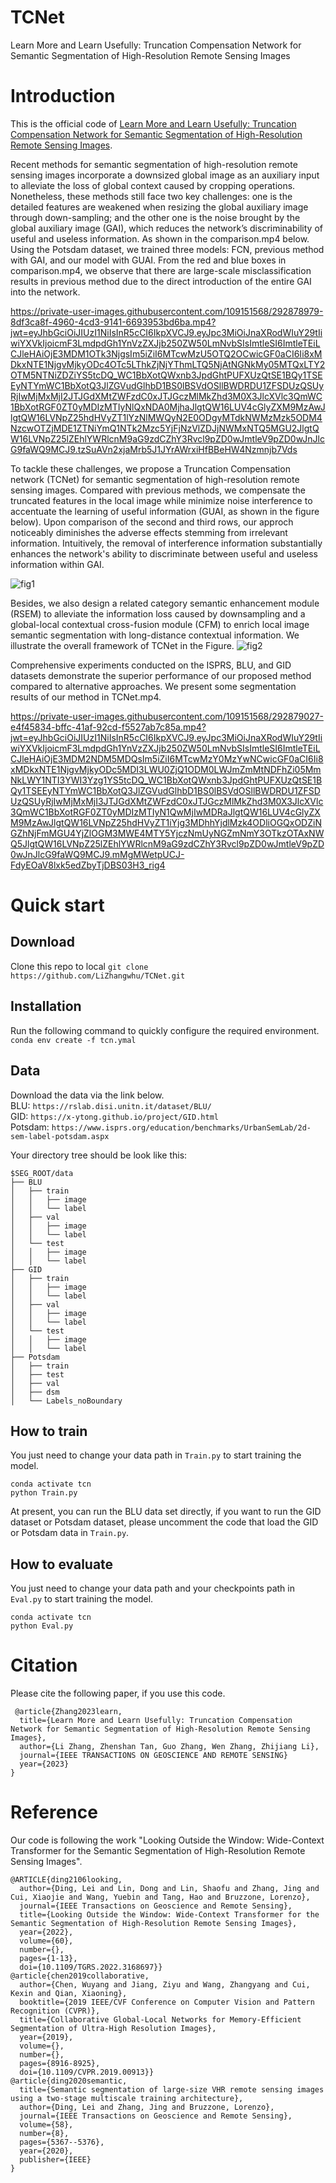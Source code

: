 # TCNet
Learn More and Learn Usefully: Truncation Compensation Network for Semantic Segmentation of High-Resolution Remote Sensing Images

# Introduction
This is the official code of [Learn More and Learn Usefully: Truncation Compensation Network for Semantic Segmentation of High-Resolution Remote Sensing Images](https://github.com/LiZhangwhu/TCNet/tree/main/TCNet). 

Recent methods for semantic segmentation of high-resolution remote sensing images incorporate a downsized global image as an auxiliary input to alleviate the loss of global context caused by cropping operations. Nonetheless, these methods still face two key challenges: one is the detailed features are weakened when resizing the global auxiliary image through down-sampling; and the other one is the noise brought by the global auxiliary image (GAI), which reduces the network’s discriminability of useful and useless information. As shown in the comparison.mp4 below. Using the Potsdam dataset, we trained three models: FCN, previous method with GAI, and our model with GUAI. From the red and blue boxes in comparison.mp4, we observe that there are large-scale misclassification results in previous method due to the direct introduction of the entire GAI into the network.

https://private-user-images.githubusercontent.com/109151568/292878979-8df3ca8f-4960-4cd3-9141-6693953bd6ba.mp4?jwt=eyJhbGciOiJIUzI1NiIsInR5cCI6IkpXVCJ9.eyJpc3MiOiJnaXRodWIuY29tIiwiYXVkIjoicmF3LmdpdGh1YnVzZXJjb250ZW50LmNvbSIsImtleSI6ImtleTEiLCJleHAiOjE3MDM1OTk3NjgsIm5iZiI6MTcwMzU5OTQ2OCwicGF0aCI6Ii8xMDkxNTE1NjgvMjkyODc4OTc5LThkZjNjYThmLTQ5NjAtNGNkMy05MTQxLTY2OTM5NTNiZDZiYS5tcDQ_WC1BbXotQWxnb3JpdGhtPUFXUzQtSE1BQy1TSEEyNTYmWC1BbXotQ3JlZGVudGlhbD1BS0lBSVdOSllBWDRDU1ZFSDUzQSUyRjIwMjMxMjI2JTJGdXMtZWFzdC0xJTJGczMlMkZhd3M0X3JlcXVlc3QmWC1BbXotRGF0ZT0yMDIzMTIyNlQxNDA0MjhaJlgtQW16LUV4cGlyZXM9MzAwJlgtQW16LVNpZ25hdHVyZT1lYzNlMWQyN2E0ODgyMTdkNWMzMzk5ODM4NzcwOTZjMDE1ZTNiYmQ1NTk2Mzc5YjFjNzVlZDJjNWMxNTQ5MGU2JlgtQW16LVNpZ25lZEhlYWRlcnM9aG9zdCZhY3Rvcl9pZD0wJmtleV9pZD0wJnJlcG9faWQ9MCJ9.tzSuAVn2xjaMrb5J1JYrAWrxiHfBBeHW4Nzmnjb7Vds

To tackle these challenges, we propose a Truncation Compensation network (TCNet) for semantic segmentation of high-resolution remote sensing images. Compared with previous methods, we compensate the truncated features in the local image while minimize noise interference to accentuate the learning of useful information (GUAI, as shown in the figure below). Upon comparison of the second and third rows, our approch noticeably diminishes the adverse effects stemming from irrelevant information. Intuitively, the removal of interference information substantially enhances the network's ability to discriminate between useful and useless information within GAI.

![fig1](https://github.com/LiZhangwhu/TCNet/blob/main/TCNet/pic/fig1.png)

Besides, we also design a related category semantic enhancement module (RSEM) to alleviate the information loss caused by downsampling and a global-local contextual cross-fusion module (CFM) to enrich local image semantic segmentation with long-distance contextual information. We illustrate the overall framework of TCNet in the Figure. 
 ![fig2](https://github.com/LiZhangwhu/TCNet/blob/main/TCNet/pic/fig2.png)

Comprehensive experiments conducted on the ISPRS, BLU, and GID datasets demonstrate the superior performance of our proposed method compared to alternative approaches. We present some segmentation results of our method in TCNet.mp4.

https://private-user-images.githubusercontent.com/109151568/292879027-e4f45834-bffc-41af-92cd-f5527ab7c85a.mp4?jwt=eyJhbGciOiJIUzI1NiIsInR5cCI6IkpXVCJ9.eyJpc3MiOiJnaXRodWIuY29tIiwiYXVkIjoicmF3LmdpdGh1YnVzZXJjb250ZW50LmNvbSIsImtleSI6ImtleTEiLCJleHAiOjE3MDM2NDM5MDQsIm5iZiI6MTcwMzY0MzYwNCwicGF0aCI6Ii8xMDkxNTE1NjgvMjkyODc5MDI3LWU0ZjQ1ODM0LWJmZmMtNDFhZi05MmNkLWY1NTI3YWI3Yzg1YS5tcDQ_WC1BbXotQWxnb3JpdGhtPUFXUzQtSE1BQy1TSEEyNTYmWC1BbXotQ3JlZGVudGlhbD1BS0lBSVdOSllBWDRDU1ZFSDUzQSUyRjIwMjMxMjI3JTJGdXMtZWFzdC0xJTJGczMlMkZhd3M0X3JlcXVlc3QmWC1BbXotRGF0ZT0yMDIzMTIyN1QwMjIwMDRaJlgtQW16LUV4cGlyZXM9MzAwJlgtQW16LVNpZ25hdHVyZT1iYjg3MDhhYjdlMzk4ODliOGQxODZiNGZhNjFmMGU4YjZlOGM3MWE4MTY5YjczNmUyNGZmNmY3OTkzOTAxNWQ5JlgtQW16LVNpZ25lZEhlYWRlcnM9aG9zdCZhY3Rvcl9pZD0wJmtleV9pZD0wJnJlcG9faWQ9MCJ9.mMgMWetpUCJ-FdyEOaV8lxk5edZbyTjDBS03H3_rig4

# Quick start
## Download
Clone this repo to local
`git clone https://github.com/LiZhangwhu/TCNet.git`
## Installation
Run the following command to quickly configure the required environment.
`conda env create -f tcn.ymal`
## Data
Download the data via the link below.  
BLU: `https://rslab.disi.unitn.it/dataset/BLU/`  
GID: `https://x-ytong.github.io/project/GID.html`  
Potsdam: `https://www.isprs.org/education/benchmarks/UrbanSemLab/2d-sem-label-potsdam.aspx`

Your directory tree should be look like this:
```
$SEG_ROOT/data
├── BLU
│   ├── train
│   │   ├── image
│   │   └── label
│   ├── val
│   │   ├── image
│   │   └── label
│   └── test
│   │   ├── image
│   │   └── label
├── GID
│   ├── train
│   │   ├── image
│   │   └── label
│   ├── val
│   │   ├── image
│   │   └── label
│   └── test
│   │   ├── image
│   │   └── label
├── Potsdam
│   ├── train
│   ├── test
│   ├── val
│   ├── dsm
│   └── Labels_noBoundary
```
## How to train
You just need to change your data path in `Train.py` to start training the model.  
```
conda activate tcn
python Train.py
```
At present, you can run the BLU data set directly, if you want to run the GID dataset or Potsdam dataset, please uncomment the code that load the GID or Potsdam data in `Train.py`.
## How to evaluate
You just need to change your data path and your checkpoints path in `Eval.py` to start training the model.
```
conda activate tcn
python Eval.py
```
# Citation
Please cite the following paper, if you use this code.  
```
 @article{Zhang2023learn,  
  title={Learn More and Learn Usefully: Truncation Compensation Network for Semantic Segmentation of High-Resolution Remote Sensing Images},  
  author={Li Zhang, Zhenshan Tan, Guo Zhang, Wen Zhang, Zhijiang Li},  
  journal={IEEE TRANSACTIONS ON GEOSCIENCE AND REMOTE SENSING}  
  year={2023}  
}
```
# Reference
Our code is following the work "Looking Outside the Window: Wide-Context Transformer for the Semantic Segmentation of High-Resolution Remote Sensing Images".
```
@ARTICLE{ding2106looking,
  author={Ding, Lei and Lin, Dong and Lin, Shaofu and Zhang, Jing and Cui, Xiaojie and Wang, Yuebin and Tang, Hao and Bruzzone, Lorenzo},
  journal={IEEE Transactions on Geoscience and Remote Sensing}, 
  title={Looking Outside the Window: Wide-Context Transformer for the Semantic Segmentation of High-Resolution Remote Sensing Images}, 
  year={2022},
  volume={60},
  number={},
  pages={1-13},
  doi={10.1109/TGRS.2022.3168697}}
@article{chen2019collaborative,
  author={Chen, Wuyang and Jiang, Ziyu and Wang, Zhangyang and Cui, Kexin and Qian, Xiaoning},
  booktitle={2019 IEEE/CVF Conference on Computer Vision and Pattern Recognition (CVPR)}, 
  title={Collaborative Global-Local Networks for Memory-Efficient Segmentation of Ultra-High Resolution Images}, 
  year={2019},
  volume={},
  number={},
  pages={8916-8925},
  doi={10.1109/CVPR.2019.00913}}
@article{ding2020semantic,
  title={Semantic segmentation of large-size VHR remote sensing images using a two-stage multiscale training architecture},
  author={Ding, Lei and Zhang, Jing and Bruzzone, Lorenzo},
  journal={IEEE Transactions on Geoscience and Remote Sensing},
  volume={58},
  number={8},
  pages={5367--5376},
  year={2020},
  publisher={IEEE}
}
```
